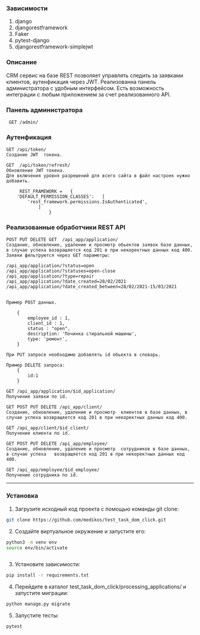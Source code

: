 
### Зависимости
1. django
2. djangorestframework
3. Faker
4. pytest-django
5. djangorestframework-simplejwt

### Описание
CRM сервис на базе REST  позволяет управлять  следить за заявками клиентов, аутенфикация через JWT.
Реализованна панель администратора с удобным интерфейсом.
Есть возможность интеграции с любым приложением за счет реализованного API.

### Панель администратора
     GET /admin/
    
### Аутенфикация
    GET /api/token/ 
    Создание JWT  токена.
    
    GET  /api/token/refresh/
    Обновление JWT токена.
    Для включения уровня разрешений для всего сайта в файл настроек нужно добавить.
    
         REST_FRAMEWORK =   {
        'DEFAULT_PERMISSION_CLASSES':   [
            'rest_framework.permissions.IsAuthenticated',
                ]
                    }

    


### Реализованные обработчики REST API 
  
    POST PUT DELETE GET	 /api_app/application/ 
    Создание, обновление, удаление и просмотр обьектов заявок базе данных, в случае успеха возвращяется код 201 в при некоректных данных код 400.
    Заявки фильтруются через GET параметры:
    
    /api_app/application/?status=open
    /api_app/application/?statuses=open-close
    /api_app/application/?type=repair
    /api_app/application/?date_created=28/02/2021
    /api_app/application/?date_created_between=28/02/2021-15/03/2021
    
    
    Пример POST данных.
    
        {
            employee_id : 1,
            client_id : 1,
            status : "open",
            description: 'Починка стиральной машины',
            type: 'ремонт',
        }
	
    При PUT запросе необходимо добавлять id обьекта в словарь.
  
    Пример DELETE запроса:
        {
            id:1
        }
    
	GET /api_app/application/$id_application/
    Получение заявки по id.
    
    GET POST PUT DELETE /api_app/client/
    Создание, обновление, удаление и просмотр  клиентов в базе данных, в случае успеха возвращяется код 201 в при некоректных данных код 400.
    
    GET /api_app/client/$id_client/
    Получение клиента по id.
    
    GET POST PUT DELETE /api_app/employee/
    Создание, обновление, удаление и просмотр  сотрудников в базе данных, в случае успеха   возвращяется код 201 в при некоректных данных код 400.

    GET /api_app/employee/$id_employee/
    Получение сотрудника по id.
---------------------------------------------------------------------------------------
### Установка
1. Загрузите исходный код проекта с помощью команды git clone:
```bash
git clone https://github.com/medikos/test_task_dom_click.git
```
2. Создайте виртуальное окружение и запустите его:
```bash
python3 -m venv env
source env/bin/activate



```
3. Установите зависимости:
```bash
pip install -r requirements.txt
```
4. Перейдите в каталог test_task_dom_click/processing_applications/ и запустите миграции:
 ```bash
 python manage.py migrate
 ```
 5. Запустите тесты:
 ```bash
 pytest
 ```

